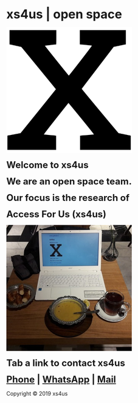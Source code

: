 <head>
<link rel="apple-touch-icon" sizes="180x180" href="/apple-touch-icon.png" />
<link rel="icon" type="image/png" sizes="32x32" href="/favicon-32x32.png" />
<link rel="icon" type="image/png" sizes="16x16" href="/favicon-16x16.png" />
<link rel="manifest" href="/site.webmanifest" />
</head>

<strong><font size="6">xs4us | open space</font></strong>

<img alt="xs4us" width="330" src="xs4us.svg" />

<strong><font size="5">Welcome to xs4us</font></strong>

<strong><font size="5">We are an open space team.</font></strong>

<strong><font size="5">Our focus is the research of</font></strong>

<strong><font size="5">Access For Us (xs4us)</font></strong>

<p><img alt="xs4us" width="330" src="xs4us-office.jpg" /></p>

<strong><font size="5">Tab a link to contact xs4us</font></strong>

<strong><font size="5"><a href="tel:+31684423888">Phone</a> | <a href="https://wa.me/31684423888?text=xs4us" target="_blank">WhatsApp</a> | <a href="mailto:xs4us.github@gmail.com" target="_blank">Mail</a></font></strong>

Copyright © 2019 xs4us
